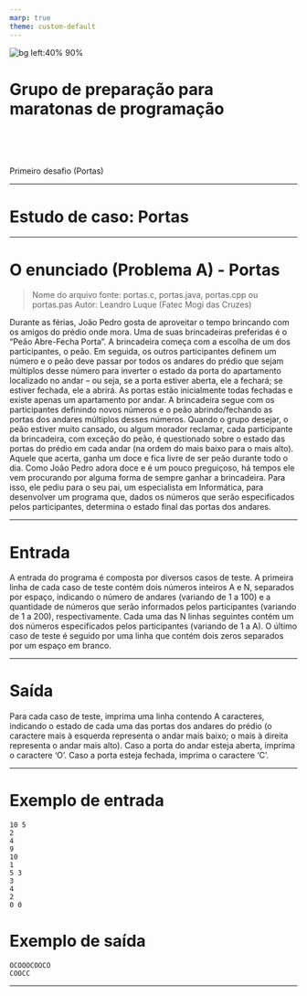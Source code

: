 ```yaml
---
marp: true
theme: custom-default
---
```


<!-- _backgroundImage: url('./img/hero-background.svg') -->

![bg left:40% 90%](./img/logoFatec.svg)
# **Grupo de preparação para maratonas de programação**

<br>
<br>
<br>

Primeiro desafio (Portas)

---

# Estudo de caso: Portas

<!-- Vamos agora proceder a um rápido estudo de caso visando consolidar tudo o que foi apresentado até o momento. Analisaremos um problema utilizado na primeira fase do primeiro InterFatecs de Programação. -->

---

# O enunciado (Problema A) - Portas

> Nome do arquivo fonte: portas.c, portas.java, portas.cpp ou portas.pas
> Autor: Leandro Luque (Fatec Mogi das Cruzes)

Durante as férias, João Pedro gosta de aproveitar o tempo brincando com os amigos do prédio onde mora. Uma de suas brincadeiras preferidas é o “Peão Abre-Fecha Porta”. A brincadeira começa com a escolha de um dos participantes, o peão. Em seguida, os outros participantes definem um número e o peão deve passar por todos os andares do prédio que sejam múltiplos desse número para inverter o estado da porta do apartamento localizado no andar – ou seja, se a porta estiver aberta, ele a fechará; se estiver fechada, ele a abrirá. As portas estão inicialmente todas fechadas e existe apenas um apartamento por andar. A brincadeira segue com os participantes definindo novos números e o peão abrindo/fechando as portas dos andares múltiplos desses números. Quando o grupo desejar, o peão estiver muito cansado, ou algum morador reclamar, cada participante da brincadeira, com exceção do peão, é questionado sobre o estado das portas do prédio em cada andar (na ordem do mais baixo para o mais alto). Aquele que acerta, ganha um doce e fica livre de ser peão durante todo o dia. Como João Pedro adora doce e é um pouco preguiçoso, há tempos ele vem procurando por alguma forma de sempre ganhar a brincadeira. Para isso, ele pediu para o seu pai, um especialista em Informática, para desenvolver um programa que, dados os números que serão especificados pelos participantes, determina o estado final das portas dos andares.

---

# Entrada

A entrada do programa é composta por diversos casos de teste. A primeira linha de cada caso de teste contém dois números inteiros A e N, separados por espaço, indicando o número de andares (variando de 1 a 100) e a quantidade de números que serão informados pelos participantes (variando de 1 a 200), respectivamente. Cada uma das N linhas seguintes contém um dos números especificados pelos participantes (variando de 1 a A). O último caso de teste é seguido por uma linha que contém dois zeros separados por um espaço em branco.

---

# Saída

Para cada caso de teste, imprima uma linha contendo A caracteres, indicando o estado de cada uma das portas dos andares do prédio (o caractere mais à esquerda representa o andar mais baixo; o mais à direita representa o andar mais alto). Caso a porta do andar esteja aberta, imprima o caractere ‘O’. Caso a porta esteja fechada, imprima o caractere ‘C’. 

---

# Exemplo de entrada

```
10 5
2
4
9
10
1
5 3
3
4
2
0 0
```

# Exemplo de saída

```
OCOOOCOOCO
COOCC
```

---